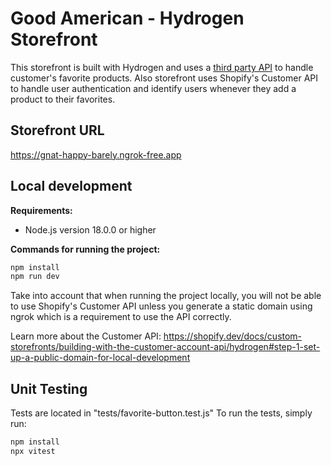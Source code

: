 # Good American - Hydrogen Storefront

This storefront is built with Hydrogen and uses a [third party API](https://github.com/jvegalo/good-american-backend) to handle customer's favorite products. Also storefront uses Shopify's Customer API to handle user authentication and identify users whenever they add a product to their favorites.


## Storefront URL

https://gnat-happy-barely.ngrok-free.app


## Local development

**Requirements:**

- Node.js version 18.0.0 or higher

**Commands for running the project:**

```bash
npm install
npm run dev
```
Take into account that when running the project locally, you will not be able to use Shopify's Customer API unless you generate a static domain using ngrok which is a requirement to use the API correctly.

Learn more about the Customer API: <https://shopify.dev/docs/custom-storefronts/building-with-the-customer-account-api/hydrogen#step-1-set-up-a-public-domain-for-local-development>

## Unit Testing

Tests are located in "tests/favorite-button.test.js"
To run the tests, simply run:

```bash
npm install
npx vitest
```
